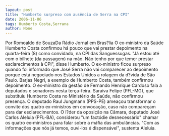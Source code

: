 ```yaml
---
layout: post
title: "Humberto surpreso com ausência de Serra na CPI"
date: 2006-11-06
tags: Humberto Costa,Serrana
author: None
---
```

Por Romoaldo de SouzaDa Rádio Jornal em Bras?lia
O ex-ministro da Saúde Humberto Costa confirmou há pouco que vai prestar depoimento na quarta-feira (8) como convidado, na CPI das Sanguessugas. 
\"Já estou até com o bilhete (da passagem) na mão. Não tenho por que temer prestar esclarecimentos à CPI\", disse Humberto. 
O ex-ministro ficou surpreso quando foi informado que José Serra não vai comparecer ao depoimento porque está negociado nos Estados Unidos a rolagem da d?vida de São Paulo. 
Barjas Negri, a exemplo de Humberto Costa, também confirmou depoimento. O ex-ministro da gestão de Fernando Henrique Cardoso fala a deputados e senadores nesta terça-feira. 
Saraiva Felipe (PFL-MG), que substituiu Humberto Costa no Ministério da Saúde, não confirmou presença. 
O deputado Raul Jungmann (PPS-PE) ameaçou transformar o convite dos quatro ex-ministros em convocação, caso não compareçam para dar esclarecimentos.
O&nbsp;l?der da oposição na Câmara, deputado José Carlos Aleluia (PFL-BA), considerou \"um factódie desnecessário\" chamar os quatro ex-ministros para falar sobre a máfia das ambulâncias. \"Com as informações que nós já temos, ouvi-los é dispensável\", sustenta Aleluia. 